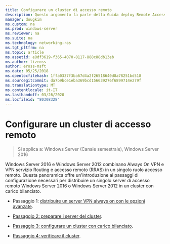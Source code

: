 ```yaml
---
title: Configurare un cluster di accesso remoto
description: Questo argomento fa parte della Guida deploy Remote Access in a cluster in Windows Server 2016.
manager: dougkim
ms.custom: na
ms.prod: windows-server
ms.reviewer: na
ms.suite: na
ms.technology: networking-ras
ms.tgt_pltfrm: na
ms.topic: article
ms.assetid: e8df3619-f365-4070-8117-888c88db13eb
ms.author: lizross
author: eross-msft
ms.date: 05/25/2018
ms.openlocfilehash: 1ffa0337f3ba67d4a2f26518640d8a78251bd518
ms.sourcegitcommit: da7b9bce1eba369bcd156639276f6899714e279f
ms.translationtype: MT
ms.contentlocale: it-IT
ms.lasthandoff: 03/26/2020
ms.locfileid: "80308328"
---
```

# <a name="configure-a-remote-access-cluster"></a>Configurare un cluster di accesso remoto

>Si applica a: Windows Server (Canale semestrale), Windows Server 2016

 Windows Server 2016 e Windows Server 2012 combinano Always On VPN e VPN servizio Routing e accesso remoto (RRAS) in un singolo ruolo accesso remoto. Questa panoramica offre un'introduzione ai passaggi di configurazione necessari per distribuire un singolo server di accesso remoto Windows Server 2016 o Windows Server 2012 in un cluster con carico bilanciato.
  
-  Passaggio 1: [distribuire un server VPN always on con le opzioni avanzate](../../../vpn/always-on-vpn/deploy/always-on-vpn-adv-options.md).
  
-   [Passaggio 2: preparare i server del cluster](Step-2-Prepare-Cluster-Servers.md).  
  
-   [Passaggio 3: configurare un cluster con carico bilanciato](Step-3-Configure-a-Load-Balanced-Cluster.md).  
  
-   [Passaggio 4: verificare il cluster](Step-4-Verify-the-Cluster.md).  
  


